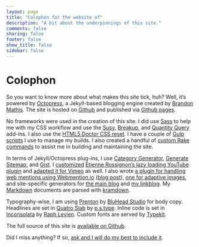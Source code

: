 ```yaml
---
layout: page
title: "Colophon for the website of"
description: "A bit about the underpinnings of this site."
comments: false
sharing: false
footer: false
show_title: false
sidebar: false
---
```


# Colophon

So you want to know more about what makes this site tick, huh? Well, it’s powered by [Octopress](http://octopress.org/), a Jekyll-based blogging engine created by [Brandon Mathis](http://twitter.com/imathis). The site is hosted on [Github](https://github.com) and published via [Github pages](https://pages.github.com/).

No frameworks were used in the creation of this site. I did use [Sass](http://sass-lang.com/) to help me with my CSS workflow and use the [Susy](http://susy.oddbird.net/), [Breakup](https://github.com/BPScott/breakup), and [Quantity Query](https://github.com/danielguillan/quantity-queries) add-ins. I also use the [HTML5 Doctor CSS reset](http://html5doctor.com/html-5-reset-stylesheet/). I have a couple of [Gulp scripts](https://github.com/aarongustafson/aarongustafson.github.io/tree/source/tasks/gulp) I use to manage my builds. I also created a handful of [custom Rake commands](https://github.com/aarongustafson/aarongustafson.github.io/tree/source/tasks/rake) to assist me in building and maintaining the site.

In terms of Jekyll/Octopress plug-ins, I use [Category Generator](https://github.com/imathis/octopress/blob/master/plugins/category_generator.rb), [Generate Sitemap](https://github.com/recurser/jekyll-plugins/blob/master/generate_sitemap.rb), and [Gist](https://gist.github.com/1027674). I [customized](https://github.com/aarongustafson/aarongustafson.github.io/blob/source/plugins/youtube.rb) [Etienne Rossignon’s lazy loading YouTube plugin](https://github.com/erossignon/jekyll-youtube-lazyloading) and [adapted it for Vimeo](https://github.com/aarongustafson/aarongustafson.github.io/blob/source/plugins/vimeo.rb) as well. I also wrote [a plugin for handling web mentions using Webmention.io](https://github.com/aarongustafson/jekyll-webmention_io) ([blog post](/notebook/enabling-webmentions-in-jekyll/)), [one for adaptive images](https://github.com/aarongustafson/jekyll-adaptive-image), and site-specific generators for [the main blog](https://github.com/aarongustafson/aarongustafson.github.io/blob/source/plugins/notebook_generator.rb) and [my linkblog](https://github.com/aarongustafson/aarongustafson.github.io/blob/source/plugins/linkblog_generator.rb). My [Markdown](http://daringfireball.net/projects/markdown/syntax) documents are parsed with [kramdown](http://kramdown.gettalong.org/).

Typography-wise, I am using [Prenton](https://typekit.com/fonts/prenton) by [BluHead Studio](http://new.myfonts.com/foundry/BluHead_Studio/) for body copy. Headlines are set in [Quatro Slab](https://typekit.com/fonts/quatro-slab) by [p.s.type](http://cargocollective.com/pstype). Inline code is set in [Inconsolata](https://typekit.com/fonts/inconsolata) by [Raph Levien](http://www.levien.com/). Custom fonts are served by [Typekit](https://typekit.com).

The full source of this site is [available on Github](https://github.com/aarongustafson/aarongustafson.github.io/tree/source).

Did I miss anything? If so, [ask and I will do my best to include it](/contact/).